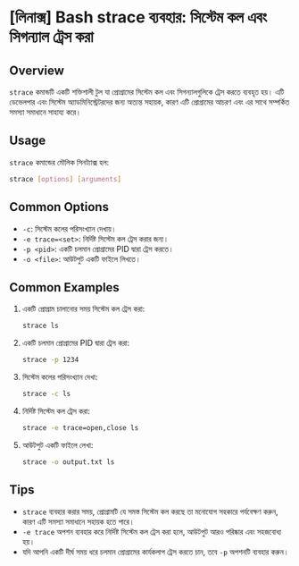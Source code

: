 # [লিনাক্স] Bash strace ব্যবহার: সিস্টেম কল এবং সিগন্যাল ট্রেস করা

## Overview
`strace` কমান্ডটি একটি শক্তিশালী টুল যা প্রোগ্রামের সিস্টেম কল এবং সিগন্যালগুলিকে ট্রেস করতে ব্যবহৃত হয়। এটি ডেভেলপার এবং সিস্টেম অ্যাডমিনিস্ট্রেটরদের জন্য অত্যন্ত সহায়ক, কারণ এটি প্রোগ্রামের আচরণ এবং এর সাথে সম্পর্কিত সমস্যা সমাধানে সাহায্য করে।

## Usage
`strace` কমান্ডের মৌলিক সিনট্যাক্স হল:

```bash
strace [options] [arguments]
```

## Common Options
- `-c`: সিস্টেম কলের পরিসংখ্যান দেখায়।
- `-e trace=<set>`: নির্দিষ্ট সিস্টেম কল ট্রেস করার জন্য।
- `-p <pid>`: একটি চলমান প্রোগ্রামের PID দ্বারা ট্রেস করতে।
- `-o <file>`: আউটপুট একটি ফাইলে লিখতে।

## Common Examples
1. একটি প্রোগ্রাম চালানোর সময় সিস্টেম কল ট্রেস করা:
   ```bash
   strace ls
   ```

2. একটি চলমান প্রোগ্রামের PID দ্বারা ট্রেস করা:
   ```bash
   strace -p 1234
   ```

3. সিস্টেম কলের পরিসংখ্যান দেখা:
   ```bash
   strace -c ls
   ```

4. নির্দিষ্ট সিস্টেম কল ট্রেস করা:
   ```bash
   strace -e trace=open,close ls
   ```

5. আউটপুট একটি ফাইলে লেখা:
   ```bash
   strace -o output.txt ls
   ```

## Tips
- `strace` ব্যবহার করার সময়, প্রোগ্রামটি যে সমস্ত সিস্টেম কল করছে তা মনোযোগ সহকারে পর্যবেক্ষণ করুন, কারণ এটি সমস্যা সমাধানে সহায়ক হতে পারে।
- `-e trace` অপশন ব্যবহার করে নির্দিষ্ট সিস্টেম কল ট্রেস করা হলে, আউটপুট আরও পরিষ্কার এবং সহজবোধ্য হয়।
- যদি আপনি একটি দীর্ঘ সময় ধরে চলমান প্রোগ্রামের কার্যকলাপ ট্রেস করতে চান, তবে `-p` অপশনটি ব্যবহার করুন।